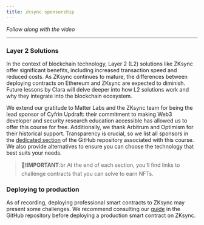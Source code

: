 ```yaml
---
title: zksync sponsorship
---
```


_Follow along with the video_

---

### Layer 2 Solutions

In the context of blockchain technology, Layer 2 (L2) solutions like ZKsync offer significant benefits, including increased transaction speed and reduced costs. As ZKsync continues to mature, the differences between deploying contracts on Ethereum and ZKsync are expected to diminish. Future lessons by Clara will delve deeper into how L2 solutions work and why they integrate into the blockchain ecosystem.

We extend our gratitude to Matter Labs and the ZKsync team for being the lead sponsor of Cyfrin Updraft: their commitment to making Web3 developer and security research education accessible has allowed us to offer this course for free. Additionally, we thank Arbitrum and Optimism for their historical support. Transparency is crucial, so we list all sponsors in the [dedicated section](https://github.com/Cyfrin/foundry-full-course-cu?tab=readme-ov-file#sponsors) of the GitHub repository associated with this course. We also provide alternatives to ensure you can choose the technology that best suits your needs.

> 👀❗**IMPORTANT**:br
> At the end of each section, you'll find links to challenge contracts that you can solve to earn NFTs.

### Deploying to production

As of recording, deploying professional smart contracts to ZKsync may present some challenges. We recommend consulting our [guide](https://github.com/Cyfrin/foundry-full-course-cu/blob/main/read-before-deploying-serious-projects-to-zksync.md) in the GitHub repository before deploying a production smart contract on ZKsync.
